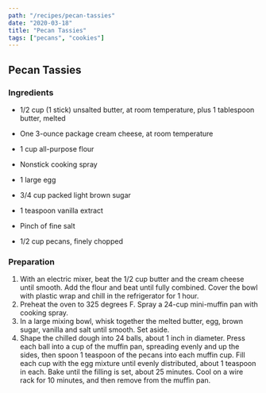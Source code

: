 ```yaml
---
path: "/recipes/pecan-tassies"
date: "2020-03-18"
title: "Pecan Tassies"
tags: ["pecans", "cookies"]
---
```


## Pecan Tassies
### Ingredients

- 1/2 cup (1 stick) unsalted butter, at room temperature, plus 1 tablespoon butter, melted

- One 3-ounce package cream cheese, at room temperature

- 1 cup all-purpose flour

- Nonstick cooking spray

- 1 large egg

- 3/4 cup packed light brown sugar

- 1 teaspoon vanilla extract

- Pinch of fine salt

- 1/2 cup pecans, finely chopped

### Preparation

1. With an electric mixer, beat the 1/2 cup butter and the cream cheese until smooth. Add the flour and beat until fully combined. Cover the bowl with plastic wrap and chill in the refrigerator for 1 hour.
2. Preheat the oven to 325 degrees F. Spray a 24-cup mini-muffin pan with cooking spray.
3. In a large mixing bowl, whisk together the melted butter, egg, brown sugar, vanilla and salt until smooth. Set aside.
4. Shape the chilled dough into 24 balls, about 1 inch in diameter. Press each ball into a cup of the muffin pan, spreading evenly and up the sides, then spoon 1 teaspoon of the pecans into each muffin cup. Fill each cup with the egg mixture until evenly distributed, about 1 teaspoon in each. Bake until the filling is set, about 25 minutes. Cool on a wire rack for 10 minutes, and then remove from the muffin pan.
